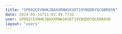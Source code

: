 ```yaml
---
title: "SP092CEVNHKJBAXXRNW1KSDT19YBQDDYQC6BR8SN"
date: 2024-05-31T11:03:49.773Z
user: SP092CEVNHKJBAXXRNW1KSDT19YBQDDYQC6BR8SN
layout: "users"
---
```

    